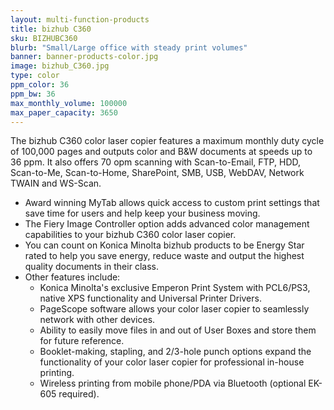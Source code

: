 ```yaml
---
layout: multi-function-products
title: bizhub C360
sku: BIZHUBC360
blurb: "Small/Large office with steady print volumes"
banner: banner-products-color.jpg
image: bizhub_C360.jpg
type: color
ppm_color: 36
ppm_bw: 36
max_monthly_volume: 100000
max_paper_capacity: 3650
---
```


The bizhub C360 color laser copier features a maximum monthly duty cycle of 100,000 pages and outputs color and B&W documents at speeds up to 36 ppm. It also offers 70 opm scanning with Scan-to-Email, FTP, HDD, Scan-to-Me, Scan-to-Home, SharePoint, SMB, USB, WebDAV, Network TWAIN and WS-Scan.

* Award winning MyTab allows quick access to custom print settings that save time for users and help keep your business moving.
* The Fiery Image Controller option adds advanced color management capabilities to your bizhub C360 color laser copier.
* You can count on Konica Minolta bizhub products to be Energy Star rated to help you save energy, reduce waste and output the highest quality documents in their class.
* Other features include:
  * Konica Minolta's exclusive Emperon Print System with PCL6/PS3, native XPS functionality and Universal Printer Drivers.
  * PageScope software allows your color laser copier to seamlessly network with other devices.
  * Ability to easily move files in and out of User Boxes and store them for future reference.
  * Booklet-making, stapling, and 2/3-hole punch options expand the functionality of your color laser copier for professional in-house printing.
  * Wireless printing from mobile phone/PDA via Bluetooth (optional EK-605 required).
